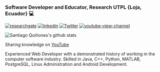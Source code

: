 
<!--
**lsantiago/lsantiago** is a ✨ _special_ ✨ repository because its `README.md` (this file) appears on your GitHub profile.

Here are some ideas to get you started:

- 🔭 I’m currently working on ...
- 🌱 I’m currently learning ...
- 👯 I’m looking to collaborate on ...
- 🤔 I’m looking for help with ...
- 💬 Ask me about ...
- 📫 How to reach me: ...
- 😄 Pronouns: ...
- ⚡ Fun fact: ...
-->


### Software Developer and Educator, Research UTPL {Loja, Ecuador} 💻


[![researchgate](https://img.shields.io/badge/researchgate-Santiago--Quinones-9cf)](https://www.researchgate.net/profile/Santiago-Quinones)
[![linkedin](https://img.shields.io/badge/linkedin-lsquinones-blue)](https://www.linkedin.com/in/lsquinones/)
[![Twitter](https://img.shields.io/twitter/url?style=social&url=https%3A%2F%2Ftwitter.com%2Flsquinones)](https://twitter.com/lsquinones)
[![youtube-view-channel](https://img.shields.io/youtube/channel/views/UCsRB5ukwk-mXsoe3Gj6fGOw?style=social)](https://www.youtube.com/channel/UCsRB5ukwk-mXsoe3Gj6fGOw?view_as=subscriber)


![Santiago Quiñones's github stats](https://github-readme-stats.vercel.app/api?username=lsantiago&bg_color=30,e96443,904e95&title_color=fff&text_color=fff)

Sharing knowledge on [YouTube](https://www.youtube.com/channel/UCsRB5ukwk-mXsoe3Gj6fGOw?view_as=subscriber)

Experienced Web Developer with a demonstrated history of working in the computer software industry. Skilled in Java, C++, Python, MATLAB, PostgreSQL, Linux Administration and Android Development.
